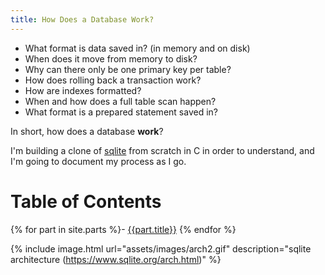 ```yaml
---
title: How Does a Database Work?
---
```


- What format is data saved in? (in memory and on disk)
- When does it move from memory to disk?
- Why can there only be one primary key per table?
- How does rolling back a transaction work?
- How are indexes formatted?
- When and how does a full table scan happen?
- What format is a prepared statement saved in?

In short, how does a database **work**?

I'm building a clone of [sqlite](https://www.sqlite.org/arch.html) from scratch in C in order to understand, and I'm going to document my process as I go.

# Table of Contents
{% for part in site.parts %}- [{{part.title}}]({{site.baseurl}}{{part.url}})
{% endfor %}

{% include image.html url="assets/images/arch2.gif" description="sqlite architecture (https://www.sqlite.org/arch.html)" %}